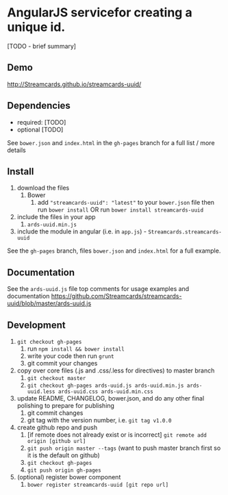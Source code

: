 # AngularJS servicefor creating a unique id.

[TODO - brief summary]

## Demo
http://Streamcards.github.io/streamcards-uuid/

## Dependencies
- required:
	[TODO]
- optional
	[TODO]

See `bower.json` and `index.html` in the `gh-pages` branch for a full list / more details

## Install
1. download the files
	1. Bower
		1. add `"streamcards-uuid": "latest"` to your `bower.json` file then run `bower install` OR run `bower install streamcards-uuid`
2. include the files in your app
	1. `ards-uuid.min.js`
3. include the module in angular (i.e. in `app.js`) - `Streamcards.streamcards-uuid`

See the `gh-pages` branch, files `bower.json` and `index.html` for a full example.


## Documentation
See the `ards-uuid.js` file top comments for usage examples and documentation
https://github.com/Streamcards/streamcards-uuid/blob/master/ards-uuid.js


## Development

1. `git checkout gh-pages`
	1. run `npm install && bower install`
	2. write your code then run `grunt`
	3. git commit your changes
2. copy over core files (.js and .css/.less for directives) to master branch
	1. `git checkout master`
	2. `git checkout gh-pages ards-uuid.js ards-uuid.min.js ards-uuid.less ards-uuid.css ards-uuid.min.css`
3. update README, CHANGELOG, bower.json, and do any other final polishing to prepare for publishing
	1. git commit changes
	2. git tag with the version number, i.e. `git tag v1.0.0`
4. create github repo and push
	1. [if remote does not already exist or is incorrect] `git remote add origin [github url]`
	2. `git push origin master --tags` (want to push master branch first so it is the default on github)
	3. `git checkout gh-pages`
	4. `git push origin gh-pages`
5. (optional) register bower component
	1. `bower register streamcards-uuid [git repo url]`
